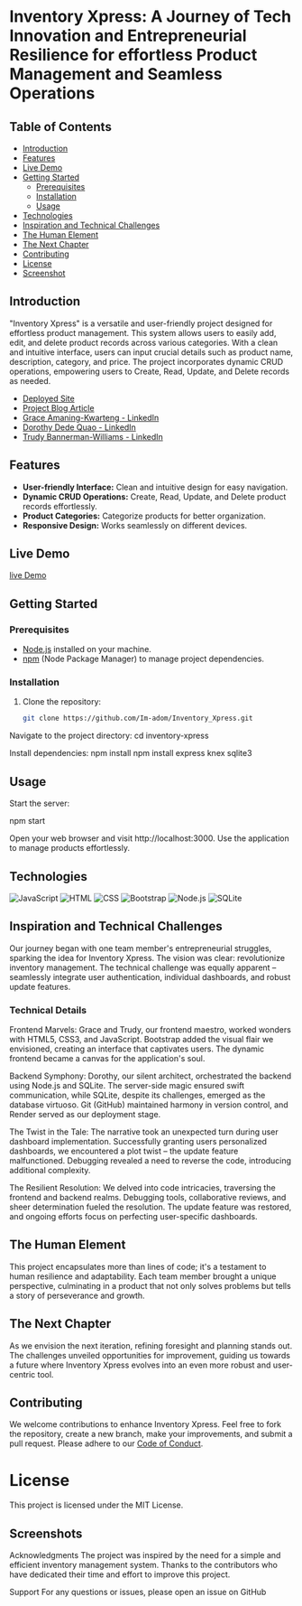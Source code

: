 # Inventory Xpress: A Journey of Tech Innovation and Entrepreneurial Resilience for effortless Product Management and Seamless Operations

## Table of Contents

- [Introduction](#introduction)
- [Features](#features)
- [Live Demo](live-demo)
- [Getting Started](#getting-started)
  - [Prerequisites](#prerequisites)
  - [Installation](#installation)
  - [Usage](#usage)
- [Technologies](#technologies)
- [Inspiration and Technical Challenges](#inspiration-and-technical-challenges)
- [The Human Element](#the-human-element)
- [The Next Chapter](#the-next-chapter)
- [Contributing](contributing)
- [License](#license)
- [Screenshot](screenshot)

## Introduction

"Inventory Xpress" is a versatile and user-friendly project designed for effortless product management. This system allows users to easily add, edit, and delete product records across various categories. With a clean and intuitive interface, users can input crucial details such as product name, description, category, and price. The project incorporates dynamic CRUD operations, empowering users to Create, Read, Update, and Delete records as needed.

- [Deployed Site](https://inventoryxpress-tjx7.onrender.com)
- [Project Blog Article](link_to_blog_article)  
- [Grace Amaning-Kwarteng - LinkedIn](https://www.linkedin.com/in/grace-amaning-kwarteng)
- [Dorothy Dede Quao - LinkedIn](https://www.linkedin.com/in/dorothy-dede-quao-6378ab20b)
- [Trudy Bannerman-Williams - LinkedIn](https://www.linkedin.com/in/trudy-bannerman-williams-81a6ba24a)

## Features

- **User-friendly Interface:** Clean and intuitive design for easy navigation.
- **Dynamic CRUD Operations:** Create, Read, Update, and Delete product records effortlessly.
- **Product Categories:** Categorize products for better organization.
- **Responsive Design:** Works seamlessly on different devices.

## Live Demo
[live Demo](https://inventoryxpress-tjx7.onrender.com)

## Getting Started

### Prerequisites

- [Node.js](https://nodejs.org/) installed on your machine.
- [npm](https://www.npmjs.com/) (Node Package Manager) to manage project dependencies.

### Installation

1. Clone the repository:

   ```bash
   git clone https://github.com/Im-adom/Inventory_Xpress.git


Navigate to the project directory:
cd inventory-xpress

Install dependencies:
npm install
npm install express knex sqlite3


## Usage

Start the server:

npm start

Open your web browser and visit http://localhost:3000.
Use the application to manage products effortlessly.

## Technologies
![JavaScript](https://img.shields.io/badge/JavaScript-323330?style=for-the-badge&logo=javascript&logoWidth=40)
![HTML](https://img.shields.io/badge/HTML-323330?style=for-the-badge&logo=html&logoWidth=40)
![CSS](https://img.shields.io/badge/CSS-323330?style=for-the-badge&logo=css&logoWidth=40)
![Bootstrap](https://img.shields.io/badge/Bootstrap-323330?style=for-the-badge&logo=bootstrap&logoWidth=40)
![Node.js](https://img.shields.io/badge/Node.js-323330?style=for-the-badge&logo=node.js&logoWidth=40)
![SQLite](https://img.shields.io/badge/SQLite-323330?style=for-the-badge&logo=sqlite&logoWidth=40)

## Inspiration and Technical Challenges
Our journey began with one team member's entrepreneurial struggles, sparking the idea for Inventory Xpress. The vision was clear: revolutionize inventory management. The technical challenge was equally apparent – seamlessly integrate user authentication, individual dashboards, and robust update features.

### Technical Details
Frontend Marvels: 
Grace and Trudy, our frontend maestro, worked wonders with HTML5, CSS3, and JavaScript. Bootstrap added the visual flair we envisioned, creating an interface that captivates users. The dynamic frontend became a canvas for the application's soul.

Backend Symphony: 
Dorothy, our silent architect, orchestrated the backend using Node.js and SQLite. The server-side magic ensured swift communication, while SQLite, despite its challenges, emerged as the database virtuoso. Git (GitHub) maintained harmony in version control, and Render served as our deployment stage.

The Twist in the Tale: 
The narrative took an unexpected turn during user dashboard implementation. Successfully granting users personalized dashboards, we encountered a plot twist – the update feature malfunctioned. Debugging revealed a need to reverse the code, introducing additional complexity.

The Resilient Resolution: 
We delved into code intricacies, traversing the frontend and backend realms. Debugging tools, collaborative reviews, and sheer determination fueled the resolution. The update feature was restored, and ongoing efforts focus on perfecting user-specific dashboards.

## The Human Element
This project encapsulates more than lines of code; it's a testament to human resilience and adaptability. Each team member brought a unique perspective, culminating in a product that not only solves problems but tells a story of perseverance and growth.

## The Next Chapter
As we envision the next iteration, refining foresight and planning stands out. The challenges unveiled opportunities for improvement, guiding us towards a future where Inventory Xpress evolves into an even more robust and user-centric tool.

## Contributing
We welcome contributions to enhance Inventory Xpress. Feel free to fork the repository, create a new branch, make your improvements, and submit a pull request. Please adhere to our [Code of Conduct](CODE_OF_CONDUCT.md).

# License
This project is licensed under the MIT License.

## Screenshots


Acknowledgments
The project was inspired by the need for a simple and efficient inventory management system.
Thanks to the contributors who have dedicated their time and effort to improve this project.

Support
For any questions or issues, please open an issue on GitHub

